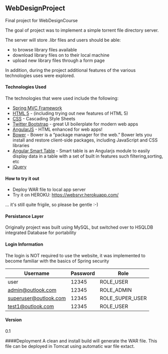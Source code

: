 
## WebDesignProject

Final project for WebDesignCourse

The goal of project was to implement a simple torrent file directory server. 

The server will store .libr files and users should be able:
    
- to browse library files available
- download library files on to their local machine
- upload new library files through a form page

In addition, during the project additional features of the various technologies uses were explored. 

#### Technologies Used 

The technologies that were used include the following:
* [Spring MVC Framework]
* [HTML 5] - (including trying out new features of HTML 5)
* [CSS] - Cascading Style Sheets
* [Twitter Bootstrap] - great UI boilerplate for modern web apps
* [AngularJS] - HTML enhanced for web apps!
* [Bower] - Bower is a “package manager for the web.” Bower lets you install and restore client-side packages, including JavaScript and CSS libraries
* [Angular Smart Table] - Smart table is an Angularjs module to easily display data in a table with a set of built in features such filtering,sorting, etc 
* [jQuery] 

#### How to try it out
* Deploy WAR file to local app server
* Try it on HEROKU: <https://websrvr.herokuapp.com/>

... it's still quite frigile, so please be gentle :-)

#### Persistance Layer
 Originally project was built using MySQL, but switched over to HSQLDB integrated Database for portability

#### Login Information
The login is NOT required to use the website, it was implemented to become familiar with the basics of Spring security

| Username              	| Password 	| Role            	|
|-----------------------	|----------	|-----------------	|
| user                  	| 12345    	| ROLE_USER       	|
| admin@outlook.com     	| 12345    	| ROLE_ADMIN      	|
| superuser@outlook.com 	| 12345    	| ROLE_SUPER_USER 	|
| test1@outlook.com     	| 12345    	| ROLE_USER       	|

 
#### Version
0.1

####Deployment
A clean and install build will generate the WAR file. This file can be deployed in Tomcat using automatic war file extact.

[//]: # (These are reference links used in the body of this note and get stripped out when the markdown processor does its job. There is no need to format nicely because it shouldn't be seen. Thanks SO - http://stackoverflow.com/questions/4823468/store-comments-in-markdown-syntax)

   [node.js]: <http://nodejs.org>
   [Twitter Bootstrap]: <http://twitter.github.com/bootstrap/>
   [jQuery]: <http://jquery.com>
   [express]: <http://expressjs.com>
   [AngularJS]: <http://angularjs.org>
   [Gulp]: <http://gulpjs.com>
   [Angular Smart Table]: <https://lorenzofox3.github.io/smart-table-website/>
   [Bower]: <https://bower.io>
   [Spring MVC Framework]: <https://spring.io>
   [HTML 5]: <http://www.html5rocks.com/en/>
   [CSS]: <https://www.w3.org/Style/CSS/>
